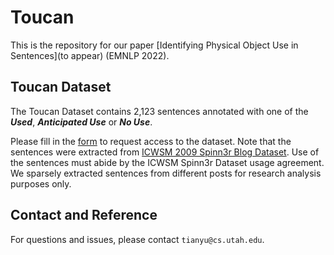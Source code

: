 # Toucan
This is the repository for our paper [Identifying Physical Object Use in Sentences](to appear) (EMNLP 2022).


## Toucan Dataset
The Toucan Dataset contains 2,123 sentences annotated with one of the ___Used___, ___Anticipated Use___ or ___No Use___.

Please fill in the [form](https://forms.gle/dJvHCXgShu5jnpLq5) to request access to the dataset. Note that the sentences were extracted from [ICWSM 2009 Spinn3r Blog Dataset](https://www.icwsm.org/data/). Use of the sentences must abide by the ICWSM Spinn3r Dataset usage agreement. We sparsely extracted sentences from different posts for research analysis purposes only.

## Contact and Reference
For questions and issues, please contact `tianyu@cs.utah.edu`.
